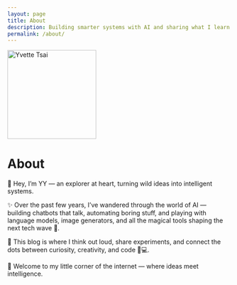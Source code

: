 ```yaml
---
layout: page
title: About
description: Building smarter systems with AI and sharing what I learn along the way — from LLMs and chatbots to ideas shaping the future of work.
permalink: /about/
---
```


<img class="img-rounded" src="{{ '/assets/img/uploads/profile.JPG' | prepend: site.baseurl }}" alt="Yvette Tsai" width="200">

# About

👋 Hey, I’m YY — an explorer at heart, turning wild ideas into intelligent systems.

✨ Over the past few years, I’ve wandered through the world of AI —
building chatbots that talk, automating boring stuff,
and playing with language models, image generators,
and all the magical tools shaping the next tech wave 🌊.

🧠 This blog is where I think out loud, share experiments,
and connect the dots between curiosity, creativity, and code 💭💻.

🚀 Welcome to my little corner of the internet —
where ideas meet intelligence.
